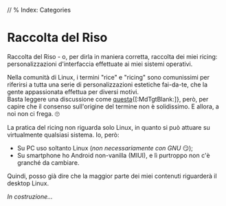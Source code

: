 // % Index: Categories

# Raccolta del Riso

Raccolta del Riso - o, per dirla in maniera corretta, raccolta dei miei ricing: personalizzazioni d'interfaccia effettuate ai miei sistemi operativi.

Nella comunità di Linux, i termini "rice" e "ricing" sono comunissimi per riferirsi a tutta una serie di personalizzazioni estetiche fai-da-te, che la gente appassionata effettua per diversi motivi.  
Basta leggere una discussione come [questa](https://web.archive.org/web/20220907203523/https://teddit.net/r/unixporn/comments/3iy3wd/stupid_question_what_is_ricing){[:MdTgtBlank:]}, però, per capire che il consenso sull'origine del termine non è solidissimo. E allora, a noi non ci frega. 🙄

La pratica del ricing non riguarda solo Linux, in quanto si può attuare su virtualmente qualsiasi sistema. Io, però:

- Su PC uso soltanto Linux (_non necessariamente con GNU_ 😏);
- Su smartphone ho Android non-vanilla (MIUI), e lì purtroppo non c'è granché da cambiare.

Quindi, posso già dire che la maggior parte dei miei contenuti riguarderà il desktop Linux.

_In costruzione..._
